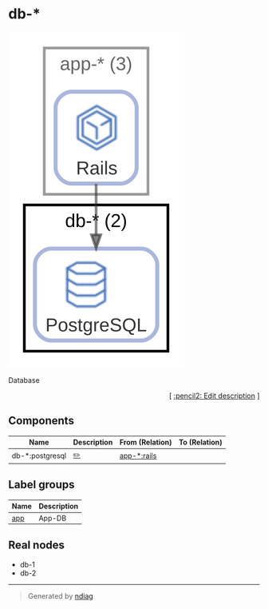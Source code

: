 # db-*

![diagram](node-db-_.svg)

Database


<p align="right">
  [ <a href="../input/ndiag.descriptions/_node-db-_.md">:pencil2: Edit description</a> ]
<p>

## Components

| Name | Description | From (Relation) | To (Relation) |
| --- | --- | --- | --- |
| db-*:postgresql |  <a href="../input/ndiag.descriptions/_component-db-__postgresql.md">:pencil2:</a> | [app-*:rails](node-app-_.md) |  |

## Label groups

| Name | Description |
| --- | --- |
| [app](label-app.md) | App-DB |
## Real nodes

- db-1
- db-2

---

> Generated by [ndiag](https://github.com/k1LoW/ndiag)
